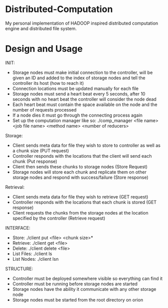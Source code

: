 # Distributed-Computation
My personal implementation of HADOOP inspired distributed computation engine and distributed file system.

# Design and Usage

INIT:
 - Storage nodes must make initial connection to the controller, will be given an ID and added to the index of storage nodes and tell the controller its host (how to reach it)
 - Connection locations must be updated manually for each file
 - Storage nodes must send a heart beat every 5 seconds, after 10 seconds with no heart beat the controller will consider the node dead
 - Each heart beat must contain the space available on the node and the number of requests processed
 - If a node dies it must go through the connecting process again
 - Set up the computation manager like so: ./comp_manager \<file name\> \<job file name\> \<method name\> \<number of reducers\>
 
Storage:
 - Client sends meta data for file they wish to store to controller as well as a chunk size (PUT request)
 - Controller responds with the locations that the client will send each chunk (Put response)
 - Client then sends these chunks to storage nodes (Store Request)
 - Storage nodes will store each chunk and replicate them on other storage nodes and respond with success/failure (Store response)
  
Retrieval:
 - Client sends meta data for file they wish to retrieve (GET request)
 - Controller responds with the locations that each chunk is stored (GET response)
 - Client requests the chunks from the storage nodes at the location specified by the controller (Retrieve request)

INTERFACE:
 - Store: ./client put \<file\> \<chunk size\>*
 - Retrieve: ./client get \<file\>
 - Delete: ./client delete \<file\>
 - List Files: ./client ls
 - List Nodes: ./client lsn
 
STRUCTURE:
 - Controller must be deployed somewhere visible so everything can find it
 - Controller must be running before storage nodes are started
 - Storage nodes have the ability it communicate with any other storage node
 - Storage nodes must be started from the root directory on orion
